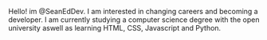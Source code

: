 Hello! im @SeanEdDev.
I am interested in changing careers and becoming a developer.
I am currently studying a computer science degree with the open university aswell as learning HTML, CSS, Javascript and Python.

<!---
SeanEdDev/SeanEdDev is a ✨ special ✨ repository because its `README.md` (this file) appears on your GitHub profile.
You can click the Preview link to take a look at your changes.
--->
